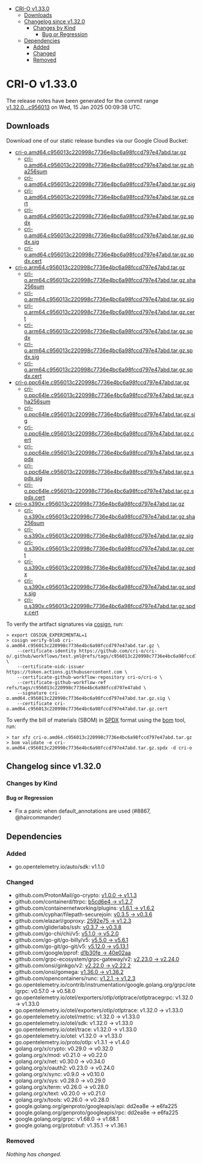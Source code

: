 - [CRI-O v1.33.0](#cri-o-v1330)
  - [Downloads](#downloads)
  - [Changelog since v1.32.0](#changelog-since-v1320)
    - [Changes by Kind](#changes-by-kind)
      - [Bug or Regression](#bug-or-regression)
  - [Dependencies](#dependencies)
    - [Added](#added)
    - [Changed](#changed)
    - [Removed](#removed)

# CRI-O v1.33.0

The release notes have been generated for the commit range
[v1.32.0...c956013](https://github.com/cri-o/cri-o/compare/v1.32.0...v1.33.0) on Wed, 15 Jan 2025 00:09:38 UTC.

## Downloads

Download one of our static release bundles via our Google Cloud Bucket:

- [cri-o.amd64.c956013c220998c7736e4bc6a98fccd797e47abd.tar.gz](https://storage.googleapis.com/cri-o/artifacts/cri-o.amd64.c956013c220998c7736e4bc6a98fccd797e47abd.tar.gz)
  - [cri-o.amd64.c956013c220998c7736e4bc6a98fccd797e47abd.tar.gz.sha256sum](https://storage.googleapis.com/cri-o/artifacts/cri-o.amd64.c956013c220998c7736e4bc6a98fccd797e47abd.tar.gz.sha256sum)
  - [cri-o.amd64.c956013c220998c7736e4bc6a98fccd797e47abd.tar.gz.sig](https://storage.googleapis.com/cri-o/artifacts/cri-o.amd64.c956013c220998c7736e4bc6a98fccd797e47abd.tar.gz.sig)
  - [cri-o.amd64.c956013c220998c7736e4bc6a98fccd797e47abd.tar.gz.cert](https://storage.googleapis.com/cri-o/artifacts/cri-o.amd64.c956013c220998c7736e4bc6a98fccd797e47abd.tar.gz.cert)
  - [cri-o.amd64.c956013c220998c7736e4bc6a98fccd797e47abd.tar.gz.spdx](https://storage.googleapis.com/cri-o/artifacts/cri-o.amd64.c956013c220998c7736e4bc6a98fccd797e47abd.tar.gz.spdx)
  - [cri-o.amd64.c956013c220998c7736e4bc6a98fccd797e47abd.tar.gz.spdx.sig](https://storage.googleapis.com/cri-o/artifacts/cri-o.amd64.c956013c220998c7736e4bc6a98fccd797e47abd.tar.gz.spdx.sig)
  - [cri-o.amd64.c956013c220998c7736e4bc6a98fccd797e47abd.tar.gz.spdx.cert](https://storage.googleapis.com/cri-o/artifacts/cri-o.amd64.c956013c220998c7736e4bc6a98fccd797e47abd.tar.gz.spdx.cert)
- [cri-o.arm64.c956013c220998c7736e4bc6a98fccd797e47abd.tar.gz](https://storage.googleapis.com/cri-o/artifacts/cri-o.arm64.c956013c220998c7736e4bc6a98fccd797e47abd.tar.gz)
  - [cri-o.arm64.c956013c220998c7736e4bc6a98fccd797e47abd.tar.gz.sha256sum](https://storage.googleapis.com/cri-o/artifacts/cri-o.arm64.c956013c220998c7736e4bc6a98fccd797e47abd.tar.gz.sha256sum)
  - [cri-o.arm64.c956013c220998c7736e4bc6a98fccd797e47abd.tar.gz.sig](https://storage.googleapis.com/cri-o/artifacts/cri-o.arm64.c956013c220998c7736e4bc6a98fccd797e47abd.tar.gz.sig)
  - [cri-o.arm64.c956013c220998c7736e4bc6a98fccd797e47abd.tar.gz.cert](https://storage.googleapis.com/cri-o/artifacts/cri-o.arm64.c956013c220998c7736e4bc6a98fccd797e47abd.tar.gz.cert)
  - [cri-o.arm64.c956013c220998c7736e4bc6a98fccd797e47abd.tar.gz.spdx](https://storage.googleapis.com/cri-o/artifacts/cri-o.arm64.c956013c220998c7736e4bc6a98fccd797e47abd.tar.gz.spdx)
  - [cri-o.arm64.c956013c220998c7736e4bc6a98fccd797e47abd.tar.gz.spdx.sig](https://storage.googleapis.com/cri-o/artifacts/cri-o.arm64.c956013c220998c7736e4bc6a98fccd797e47abd.tar.gz.spdx.sig)
  - [cri-o.arm64.c956013c220998c7736e4bc6a98fccd797e47abd.tar.gz.spdx.cert](https://storage.googleapis.com/cri-o/artifacts/cri-o.arm64.c956013c220998c7736e4bc6a98fccd797e47abd.tar.gz.spdx.cert)
- [cri-o.ppc64le.c956013c220998c7736e4bc6a98fccd797e47abd.tar.gz](https://storage.googleapis.com/cri-o/artifacts/cri-o.ppc64le.c956013c220998c7736e4bc6a98fccd797e47abd.tar.gz)
  - [cri-o.ppc64le.c956013c220998c7736e4bc6a98fccd797e47abd.tar.gz.sha256sum](https://storage.googleapis.com/cri-o/artifacts/cri-o.ppc64le.c956013c220998c7736e4bc6a98fccd797e47abd.tar.gz.sha256sum)
  - [cri-o.ppc64le.c956013c220998c7736e4bc6a98fccd797e47abd.tar.gz.sig](https://storage.googleapis.com/cri-o/artifacts/cri-o.ppc64le.c956013c220998c7736e4bc6a98fccd797e47abd.tar.gz.sig)
  - [cri-o.ppc64le.c956013c220998c7736e4bc6a98fccd797e47abd.tar.gz.cert](https://storage.googleapis.com/cri-o/artifacts/cri-o.ppc64le.c956013c220998c7736e4bc6a98fccd797e47abd.tar.gz.cert)
  - [cri-o.ppc64le.c956013c220998c7736e4bc6a98fccd797e47abd.tar.gz.spdx](https://storage.googleapis.com/cri-o/artifacts/cri-o.ppc64le.c956013c220998c7736e4bc6a98fccd797e47abd.tar.gz.spdx)
  - [cri-o.ppc64le.c956013c220998c7736e4bc6a98fccd797e47abd.tar.gz.spdx.sig](https://storage.googleapis.com/cri-o/artifacts/cri-o.ppc64le.c956013c220998c7736e4bc6a98fccd797e47abd.tar.gz.spdx.sig)
  - [cri-o.ppc64le.c956013c220998c7736e4bc6a98fccd797e47abd.tar.gz.spdx.cert](https://storage.googleapis.com/cri-o/artifacts/cri-o.ppc64le.c956013c220998c7736e4bc6a98fccd797e47abd.tar.gz.spdx.cert)
- [cri-o.s390x.c956013c220998c7736e4bc6a98fccd797e47abd.tar.gz](https://storage.googleapis.com/cri-o/artifacts/cri-o.s390x.c956013c220998c7736e4bc6a98fccd797e47abd.tar.gz)
  - [cri-o.s390x.c956013c220998c7736e4bc6a98fccd797e47abd.tar.gz.sha256sum](https://storage.googleapis.com/cri-o/artifacts/cri-o.s390x.c956013c220998c7736e4bc6a98fccd797e47abd.tar.gz.sha256sum)
  - [cri-o.s390x.c956013c220998c7736e4bc6a98fccd797e47abd.tar.gz.sig](https://storage.googleapis.com/cri-o/artifacts/cri-o.s390x.c956013c220998c7736e4bc6a98fccd797e47abd.tar.gz.sig)
  - [cri-o.s390x.c956013c220998c7736e4bc6a98fccd797e47abd.tar.gz.cert](https://storage.googleapis.com/cri-o/artifacts/cri-o.s390x.c956013c220998c7736e4bc6a98fccd797e47abd.tar.gz.cert)
  - [cri-o.s390x.c956013c220998c7736e4bc6a98fccd797e47abd.tar.gz.spdx](https://storage.googleapis.com/cri-o/artifacts/cri-o.s390x.c956013c220998c7736e4bc6a98fccd797e47abd.tar.gz.spdx)
  - [cri-o.s390x.c956013c220998c7736e4bc6a98fccd797e47abd.tar.gz.spdx.sig](https://storage.googleapis.com/cri-o/artifacts/cri-o.s390x.c956013c220998c7736e4bc6a98fccd797e47abd.tar.gz.spdx.sig)
  - [cri-o.s390x.c956013c220998c7736e4bc6a98fccd797e47abd.tar.gz.spdx.cert](https://storage.googleapis.com/cri-o/artifacts/cri-o.s390x.c956013c220998c7736e4bc6a98fccd797e47abd.tar.gz.spdx.cert)

To verify the artifact signatures via [cosign](https://github.com/sigstore/cosign), run:

```console
> export COSIGN_EXPERIMENTAL=1
> cosign verify-blob cri-o.amd64.c956013c220998c7736e4bc6a98fccd797e47abd.tar.gz \
    --certificate-identity https://github.com/cri-o/cri-o/.github/workflows/test.yml@refs/tags/c956013c220998c7736e4bc6a98fccd797e47abd \
    --certificate-oidc-issuer https://token.actions.githubusercontent.com \
    --certificate-github-workflow-repository cri-o/cri-o \
    --certificate-github-workflow-ref refs/tags/c956013c220998c7736e4bc6a98fccd797e47abd \
    --signature cri-o.amd64.c956013c220998c7736e4bc6a98fccd797e47abd.tar.gz.sig \
    --certificate cri-o.amd64.c956013c220998c7736e4bc6a98fccd797e47abd.tar.gz.cert
```

To verify the bill of materials (SBOM) in [SPDX](https://spdx.org) format using the [bom](https://sigs.k8s.io/bom) tool, run:

```console
> tar xfz cri-o.amd64.c956013c220998c7736e4bc6a98fccd797e47abd.tar.gz
> bom validate -e cri-o.amd64.c956013c220998c7736e4bc6a98fccd797e47abd.tar.gz.spdx -d cri-o
```

## Changelog since v1.32.0

### Changes by Kind

#### Bug or Regression
 - Fix a panic when default_annotations are used (#8867, @haircommander)

## Dependencies

### Added
- go.opentelemetry.io/auto/sdk: v1.1.0

### Changed
- github.com/ProtonMail/go-crypto: [v1.0.0 → v1.1.3](https://github.com/ProtonMail/go-crypto/compare/v1.0.0...v1.1.3)
- github.com/containerd/ttrpc: [b5cd6e4 → v1.2.7](https://github.com/containerd/ttrpc/compare/b5cd6e4...v1.2.7)
- github.com/containernetworking/plugins: [v1.6.1 → v1.6.2](https://github.com/containernetworking/plugins/compare/v1.6.1...v1.6.2)
- github.com/cyphar/filepath-securejoin: [v0.3.5 → v0.3.6](https://github.com/cyphar/filepath-securejoin/compare/v0.3.5...v0.3.6)
- github.com/elazarl/goproxy: [2592e75 → v1.2.3](https://github.com/elazarl/goproxy/compare/2592e75...v1.2.3)
- github.com/gliderlabs/ssh: [v0.3.7 → v0.3.8](https://github.com/gliderlabs/ssh/compare/v0.3.7...v0.3.8)
- github.com/go-chi/chi/v5: [v5.1.0 → v5.2.0](https://github.com/go-chi/chi/compare/v5.1.0...v5.2.0)
- github.com/go-git/go-billy/v5: [v5.5.0 → v5.6.1](https://github.com/go-git/go-billy/compare/v5.5.0...v5.6.1)
- github.com/go-git/go-git/v5: [v5.12.0 → v5.13.1](https://github.com/go-git/go-git/compare/v5.12.0...v5.13.1)
- github.com/google/pprof: [d1b30fe → 40e02aa](https://github.com/google/pprof/compare/d1b30fe...40e02aa)
- github.com/grpc-ecosystem/grpc-gateway/v2: [v2.23.0 → v2.24.0](https://github.com/grpc-ecosystem/grpc-gateway/compare/v2.23.0...v2.24.0)
- github.com/onsi/ginkgo/v2: [v2.22.0 → v2.22.2](https://github.com/onsi/ginkgo/compare/v2.22.0...v2.22.2)
- github.com/onsi/gomega: [v1.36.0 → v1.36.2](https://github.com/onsi/gomega/compare/v1.36.0...v1.36.2)
- github.com/opencontainers/runc: [v1.2.1 → v1.2.3](https://github.com/opencontainers/runc/compare/v1.2.1...v1.2.3)
- go.opentelemetry.io/contrib/instrumentation/google.golang.org/grpc/otelgrpc: v0.57.0 → v0.58.0
- go.opentelemetry.io/otel/exporters/otlp/otlptrace/otlptracegrpc: v1.32.0 → v1.33.0
- go.opentelemetry.io/otel/exporters/otlp/otlptrace: v1.32.0 → v1.33.0
- go.opentelemetry.io/otel/metric: v1.32.0 → v1.33.0
- go.opentelemetry.io/otel/sdk: v1.32.0 → v1.33.0
- go.opentelemetry.io/otel/trace: v1.32.0 → v1.33.0
- go.opentelemetry.io/otel: v1.32.0 → v1.33.0
- go.opentelemetry.io/proto/otlp: v1.3.1 → v1.4.0
- golang.org/x/crypto: v0.29.0 → v0.32.0
- golang.org/x/mod: v0.21.0 → v0.22.0
- golang.org/x/net: v0.30.0 → v0.34.0
- golang.org/x/oauth2: v0.23.0 → v0.24.0
- golang.org/x/sync: v0.9.0 → v0.10.0
- golang.org/x/sys: v0.28.0 → v0.29.0
- golang.org/x/term: v0.26.0 → v0.28.0
- golang.org/x/text: v0.20.0 → v0.21.0
- golang.org/x/tools: v0.26.0 → v0.28.0
- google.golang.org/genproto/googleapis/api: dd2ea8e → e6fa225
- google.golang.org/genproto/googleapis/rpc: dd2ea8e → e6fa225
- google.golang.org/grpc: v1.68.0 → v1.68.1
- google.golang.org/protobuf: v1.35.1 → v1.36.1

### Removed
_Nothing has changed._
